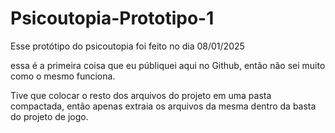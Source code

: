# Psicoutopia-Prototipo-1
Esse protótipo do psicoutopia foi feito no dia 08/01/2025

essa é a primeira coisa que eu públiquei aqui no Github, então não sei muito como o mesmo funciona.

Tive que colocar o resto dos arquivos do projeto em uma pasta compactada, então apenas extraia os arquivos da mesma dentro da basta do projeto de jogo.
